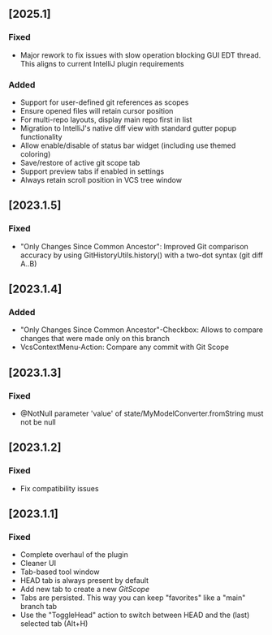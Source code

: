 ## [2025.1]
### Fixed

- Major rework to fix issues with slow operation blocking GUI EDT thread. This aligns to current IntelliJ plugin
  requirements

### Added
- Support for user-defined git references as scopes
- Ensure opened files will retain cursor position
- For multi-repo layouts, display main repo first in list
- Migration to IntelliJ's native diff view with standard gutter popup functionality
- Allow enable/disable of status bar widget (including use themed coloring)
- Save/restore of active git scope tab
- Support preview tabs if enabled in settings
- Always retain scroll position in VCS tree window

## [2023.1.5]
### Fixed

- "Only Changes Since Common Ancestor": Improved Git comparison accuracy by using GitHistoryUtils.history() with a
  two-dot syntax (git diff A..B)

## [2023.1.4]
### Added

- "Only Changes Since Common Ancestor"-Checkbox: Allows to compare changes that were made only on this branch
- VcsContextMenu-Action: Compare any commit with Git Scope

## [2023.1.3]
### Fixed
- @NotNull parameter 'value' of state/MyModelConverter.fromString must not be null

## [2023.1.2]
### Fixed
- Fix compatibility issues

## [2023.1.1]
### Fixed
- Complete overhaul of the plugin
- Cleaner UI
- Tab-based tool window
- HEAD tab is always present by default
- Add new tab to create a new *GitScope*
- Tabs are persisted. This way you can keep "favorites" like a "main" branch tab
- Use the "ToggleHead" action to switch between HEAD and the (last) selected tab (Alt+H)
